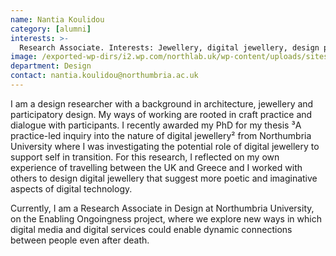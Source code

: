 ```yaml
---
name: Nantia Koulidou
category: [alumni]
interests: >-
  Research Associate. Interests: Jewellery, digital jewellery, design probes, participation, craft, making
image: /exported-wp-dirs/i2.wp.com/northlab.uk/wp-content/uploads/sites/15/2019/03/NantiaKoulidou13c8.jpg
department: Design
contact: nantia.koulidou@northumbria.ac.uk
---
```

I am a design researcher with a background in architecture, jewellery and participatory design. My ways of working are rooted in craft practice and dialogue with participants. I recently awarded my PhD for my thesis ³A practice-led inquiry into the nature of digital jewellery² from Northumbria University where I was investigating the potential role of digital jewellery to support self in transition. For this research, I reflected on my own experience of travelling between the UK and Greece and I worked with others to design digital jewellery that suggest more poetic and imaginative aspects of digital technology.

Currently, I am a Research Associate in Design at Northumbria University, on the Enabling Ongoingness project, where we explore new ways in which digital media and digital services could enable dynamic connections between people even after death.

&nbsp;